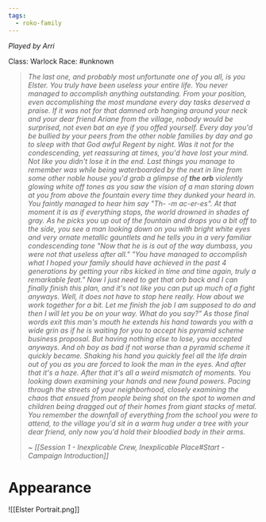 ```yaml
---
tags:
  - roko-family
---
```

*Played by Arri*

Class: Warlock
Race: #unknown 

> *The last one, and probably most unfortunate one of you all, is you Elster.*
> *You truly have been useless your entire life.*
> *You never managed to accomplish anything outstanding. From your position, even accomplishing the most mundane every day tasks deserved a praise.*
> *If it was not for that damned orb hanging around your neck and your dear friend Ariane from the village, nobody would be surprised, not even bat an eye if you offed yourself.*
> *Every day you'd be bullied by your peers from the other noble families by day and go to sleep with that God awful Regent by night. Was it not for the condescending, yet reassuring at times, you'd have lost your mind. Not like you didn't lose it in the end.*
> *Last things you manage to remember was while being waterboarded by the next in line from some other noble house you'd grab a glimpse of **the orb** violently glowing white off tones as you saw the vision of a man staring down at you from above the fountain every time they dunked your heard in. You faintly managed to hear him say "Th- -m ac-er-es".*
> *At that moment it is as if everything stops, the world drowned in shades of gray.*
> *As he picks you up out of the fountain and drops you a bit off to the side, you see a man looking down on you with bright white eyes and very ornate metallic gauntlets and he tells you in a very familiar condescending tone "Now that he is is out of the way dumbass, you were not that useless after all."*
> *"You have managed to accomplish what I hoped your family should have achieved in the past 4 generations by getting your ribs kicked in time and time again, truly a remarkable feat."*
> *Now I just need to get that orb back and I can finally finish this plan, and it's not like you can put up much of a fight anyways. Well, it does not have to stop here really. How about we work together for a bit. Let me finish the job I am supposed to do and then I will let you be on your way. What do you say?"*
> *As those final words exit this man's mouth he extends his hand towards you with a wide grin as if he is waiting for you to accept his pyramid scheme business proposal.*
> *But having nothing else to lose, you accepted anyways. And oh boy as bad if not worse than a pyramid scheme it quickly became.*
> *Shaking his hand you quickly feel all the life drain out of you as you are forced to look the man in the eyes. And after that it's a haze.*
> *After that it's all a weird mismatch of moments. You looking down examining your hands and new found powers. Pacing through the streets of your neighborhood, closely examining the chaos that ensued from people being shot on the spot to women and children being dragged out of their homes from giant stacks of metal.*
> *You remember the downfall of everything from the school you were to attend, to the village you'd sit in a warm hug under a tree with your dear friend, only now you'd hold their bloodied body in their arms.*
> 
> *~ [[Session 1 - Inexplicable Crew, Inexplicable Place#Start - Campaign Introduction]]*

# Appearance

![[Elster Portrait.png]]